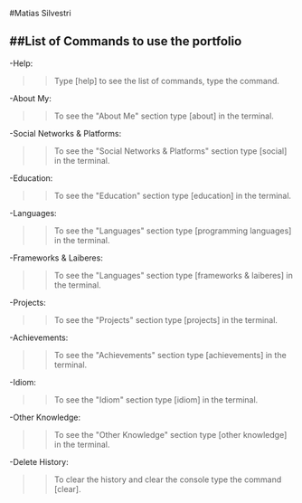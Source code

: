 #Matias Silvestri

##List of Commands to use the portfolio
--------------------------------------------------------------------------
-Help:
>>Type [help] to see the list of commands, type the command.

-About My:
>> To see the "About Me" section type [about] in the terminal.

-Social Networks & Platforms:
>>To see the "Social Networks & Platforms" section type [social] in the terminal.

-Education:
>>To see the "Education" section type [education] in the terminal.

-Languages:
>>To see the "Languages" section type [programming languages] in the terminal.

-Frameworks & Laiberes:
>>To see the "Languages" section type [frameworks & laiberes] in the terminal.

-Projects:
>>To see the "Projects" section type [projects] in the terminal.

-Achievements:
>>To see the "Achievements" section type [achievements] in the terminal.

-Idiom:
>>To see the "Idiom" section type [idiom] in the terminal.

-Other Knowledge:
>>To see the "Other Knowledge" section type [other knowledge] in the terminal.

-Delete History:
>>To clear the history and clear the console type the command [clear].